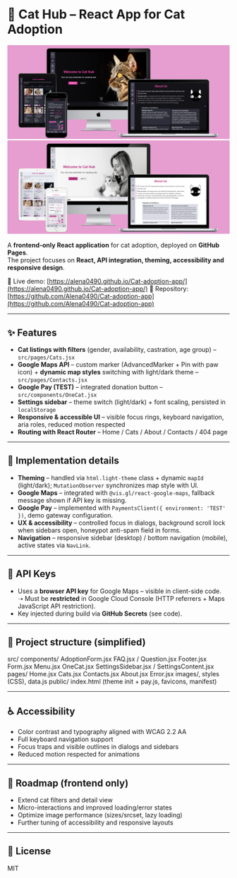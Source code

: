 # 🐾 Cat Hub – React App for Cat Adoption

![Cat Hub mockup](./cat-hub/src/images/mockupblack.png)
![Cat Hub mockup](./cat-hub/src/images/mockupwhite.png)

A **frontend-only React application** for cat adoption, deployed on **GitHub Pages**.  
The project focuses on **React, API integration, theming, accessibility and responsive design**.

🔗 Live demo: [https://alena0490.github.io/Cat-adoption-app/](https://alena0490.github.io/Cat-adoption-app/)
📂 Repository: [https://github.com/Alena0490/Cat-adoption-app](https://github.com/Alena0490/Cat-adoption-app)

---

## ✨ Features

- **Cat listings with filters** (gender, availability, castration, age group) – `src/pages/Cats.jsx`
- **Google Maps API** – custom marker (AdvancedMarker + Pin with paw icon) + **dynamic map styles** switching with light/dark theme – `src/pages/Contacts.jsx`
- **Google Pay (TEST)** – integrated donation button – `src/components/OneCat.jsx`
- **Settings sidebar** – theme switch (light/dark) + font scaling, persisted in `localStorage`
- **Responsive & accessible UI** – visible focus rings, keyboard navigation, aria roles, reduced motion respected
- **Routing with React Router** – Home / Cats / About / Contacts / 404 page

---

## 🧩 Implementation details

- **Theming** – handled via `html.light-theme` class + dynamic `mapId` (light/dark); `MutationObserver` synchronizes map style with UI.
- **Google Maps** – integrated with `@vis.gl/react-google-maps`, fallback message shown if API key is missing.
- **Google Pay** – implemented with `PaymentsClient({ environment: 'TEST' })`, demo gateway configuration.
- **UX & accessibility** – controlled focus in dialogs, background scroll lock when sidebars open, honeypot anti-spam field in forms.
- **Navigation** – responsive sidebar (desktop) / bottom navigation (mobile), active states via `NavLink`.

---

## 🔐 API Keys

- Uses a **browser API key** for Google Maps – visible in client-side code.  
  ➝ Must be **restricted** in Google Cloud Console (HTTP referrers + Maps JavaScript API restriction).  
- Key injected during build via **GitHub Secrets** (see code).

---

## 📂 Project structure (simplified)

src/
components/
AdoptionForm.jsx
FAQ.jsx / Question.jsx
Footer.jsx
Form.jsx
Menu.jsx
OneCat.jsx
SettingsSidebar.jsx / SettingsContent.jsx
pages/
Home.jsx
Cats.jsx
Contacts.jsx
About.jsx
Error.jsx
images/, styles (CSS), data.js
public/
index.html (theme init + pay.js, favicons, manifest)

---

## ♿ Accessibility

- Color contrast and typography aligned with WCAG 2.2 AA  
- Full keyboard navigation support  
- Focus traps and visible outlines in dialogs and sidebars  
- Reduced motion respected for animations

---

## 🚀 Roadmap (frontend only)

- Extend cat filters and detail view  
- Micro-interactions and improved loading/error states  
- Optimize image performance (sizes/srcset, lazy loading)  
- Further tuning of accessibility and responsive layouts

---

## 📜 License

MIT


